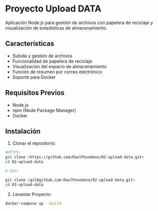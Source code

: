# Proyecto Upload DATA

Aplicación Node.js para gestión de archivos con papelera de reciclaje y visualización de estadísticas de almacenamiento.

## Características

- Subida y gestión de archivos
- Funcionalidad de papelera de reciclaje
- Visualización del espacio de almacenamiento
- Función de resumen por correo electrónico
- Soporte para Docker

## Requisitos Previos

- Node.js
- npm (Node Package Manager)
- Docker

## Instalación

1. Clonar el repositorio:

```bash
#HTTPS:
git clone <https://github.com/RaulPovedano/02-upload-data.git>
cd 02-upload-data

# SSH:

git clone <git@github.com:RaulPovedano/02-upload-data.git>
cd 02-upload-data

```

2. Levantar Proyecto:

```bash
docker-compose up --build
```

